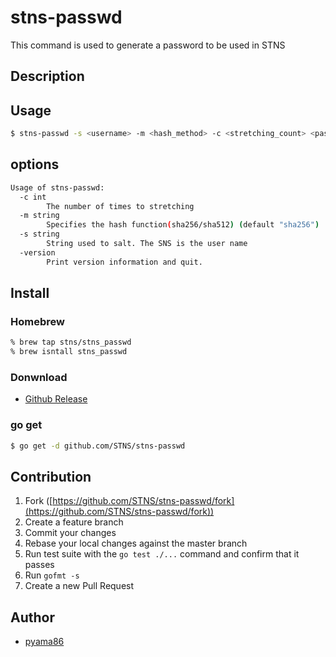 # stns-passwd
This command is used to generate a password to be used in STNS

## Description

## Usage
```bash
$ stns-passwd -s <username> -m <hash_method> -c <stretching_count> <password_strings>
```

## options
```bash
Usage of stns-passwd:
  -c int
        The number of times to stretching
  -m string
        Specifies the hash function(sha256/sha512) (default "sha256")
  -s string
        String used to salt. The SNS is the user name
  -version
        Print version information and quit.
```
## Install
### Homebrew
```bash
% brew tap stns/stns_passwd
% brew isntall stns_passwd
```

### Donwnload
* [Github Release](https://github.com/STNS/stns-passwd/releases)

### go get
```bash
$ go get -d github.com/STNS/stns-passwd
```

## Contribution

1. Fork ([https://github.com/STNS/stns-passwd/fork](https://github.com/STNS/stns-passwd/fork))
1. Create a feature branch
1. Commit your changes
1. Rebase your local changes against the master branch
1. Run test suite with the `go test ./...` command and confirm that it passes
1. Run `gofmt -s`
1. Create a new Pull Request

## Author
* [pyama86](http://github.com/pyama86)

